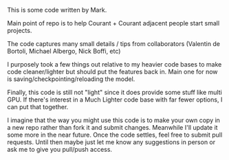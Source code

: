This is some code written by Mark. 

Main point of repo is to help Courant + Courant adjacent people start small projects.

The code captures many small details / tips from collaborators (Valentin de Bortoli, Michael Albergo, Nick Boffi, etc)

I purposely took a few things out relative to my heavier code bases to make code cleaner/lighter but should put the features back in. Main one for now is saving/checkpointing/reloading the model.

Finally, this code is still not "light" since it does provide some stuff like multi GPU. If there's interest in a Much Lighter code base with far fewer options, I can put that together.

I imagine that the way you might use this code is to make your own copy in a new repo rather than fork it and submit changes. Meanwhile I'll update it some more in the near future. Once the code settles, feel free to submit pull requests. Until then maybe just let me know any suggestions in person or ask me to give you pull/push access.




